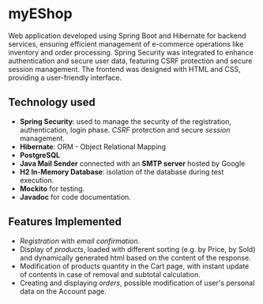 # myEShop

Web application developed using Spring Boot and Hibernate for backend services, ensuring efficient management of e-commerce operations like inventory and order processing. Spring Security was integrated to enhance authentication and secure user data, featuring CSRF protection and secure session management. The frontend was designed with HTML and CSS, providing a user-friendly interface.

## Technology used
- **Spring Security**: used to manage the security of the registration, authentication, login phase. *CSRF* protection and secure *session* management.
- **Hibernate**: ORM - Object Relational Mapping
- **PostgreSQL**
- **Java Mail Sender** connected with an **SMTP server** hosted by Google
- **H2 In-Memory Database**: isolation of the database during test execution.
- **Mockito** for testing.
- **Javadoc** for code documentation.


## Features Implemented
- *Registration* with *email confirmation*.
- Display of *products*, loaded with different sorting (e.g. by Price, by Sold) and dynamically generated html based on the content of the response.
- Modification of products quantity in the Cart page, with instant update of contents in case of removal and subtotal calculation.
- Creating and displaying *orders*, possible modification of user's personal data on the Account page.
